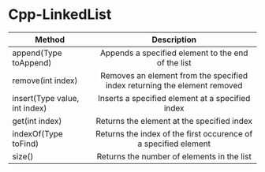 # Cpp-LinkedList

| Method        | Description  |
| ------------- |:------------------:|
| append(Type toAppend)| Appends a specified element to the end of the list |
| remove(int index)| Removes an element from the specified index returning the element removed|
| insert(Type value, int index) | Inserts a specified element at a specified index |
| get(int index) | Returns the element at the specified index |
| indexOf(Type toFind) | Returns the index of the first occurence of a specified element |
| size() | Returns the number of elements in the list |
